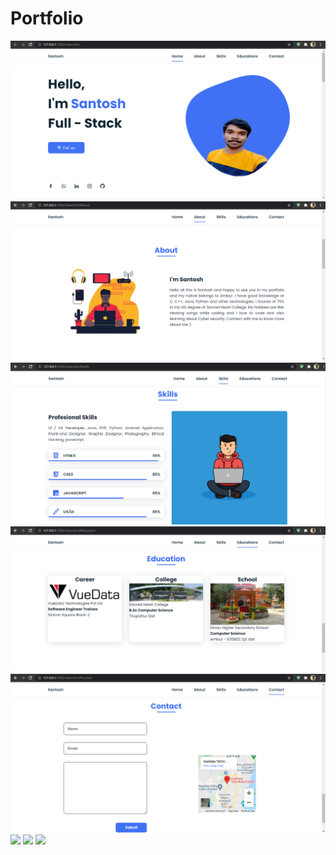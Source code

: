 # Portfolio

![](https://github.com/M-Santosh/Portfolio/blob/main/Screenshots/1.png)
![](https://github.com/M-Santosh/Portfolio/blob/main/Screenshots/2.png)
![](https://github.com/M-Santosh/Portfolio/blob/main/Screenshots/3.png)
![](https://github.com/M-Santosh/Portfolio/blob/main/Screenshots/4.png)
![](https://github.com/M-Santosh/Portfolio/blob/main/Screenshots/5.png)
![](https://github.com/M-Santosh/Portfolio/blob/main/Screenshots/6.png)
![](https://github.com/M-Santosh/Portfolio/blob/main/Screenshots/7.png)
![](https://github.com/M-Santosh/Portfolio/blob/main/Screenshots/8.png)

